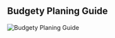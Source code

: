 ## Budgety Planing Guide
![Budgety Planing Guide](https://user-images.githubusercontent.com/57285635/91666302-49df7800-eb04-11ea-83fc-a2b245694bd2.png)
